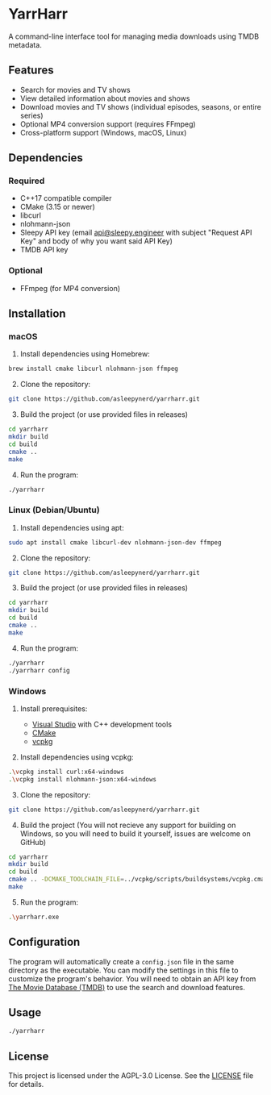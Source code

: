 # YarrHarr

A command-line interface tool for managing media downloads using TMDB metadata.

## Features

- Search for movies and TV shows
- View detailed information about movies and shows
- Download movies and TV shows (individual episodes, seasons, or entire series)
- Optional MP4 conversion support (requires FFmpeg)
- Cross-platform support (Windows, macOS, Linux)

## Dependencies

### Required

- C++17 compatible compiler
- CMake (3.15 or newer)
- libcurl
- nlohmann-json
- Sleepy API key (email api@sleepy.engineer with subject "Request API Key" and body of why you want said API Key)
- TMDB API key

### Optional

- FFmpeg (for MP4 conversion)

## Installation

### macOS

1. Install dependencies using Homebrew:

```sh
brew install cmake libcurl nlohmann-json ffmpeg
```

2. Clone the repository:

```sh
git clone https://github.com/asleepynerd/yarrharr.git
```

3. Build the project (or use provided files in releases)

```sh
cd yarrharr
mkdir build
cd build
cmake ..
make
```

4. Run the program:

```sh
./yarrharr
```

### Linux (Debian/Ubuntu)

1. Install dependencies using apt:

```sh
sudo apt install cmake libcurl-dev nlohmann-json-dev ffmpeg
```

2. Clone the repository:

```sh
git clone https://github.com/asleepynerd/yarrharr.git
```

3. Build the project (or use provided files in releases)

```sh
cd yarrharr
mkdir build
cd build
cmake ..
make
```

4. Run the program:

```sh
./yarrharr
./yarrharr config
```

### Windows

1. Install prerequisites:

   - [Visual Studio](https://visualstudio.microsoft.com/downloads/) with C++ development tools
   - [CMake](https://cmake.org/download/)
   - [vcpkg](https://github.com/microsoft/vcpkg#quick-start-windows)

2. Install dependencies using vcpkg:

```sh
.\vcpkg install curl:x64-windows
.\vcpkg install nlohmann-json:x64-windows
```

3. Clone the repository:

```sh
git clone https://github.com/asleepynerd/yarrharr.git
```

4. Build the project (You will not recieve any support for building on Windows, so you will need to build it yourself, issues are welcome on GitHub)

```sh
cd yarrharr
mkdir build
cd build
cmake .. -DCMAKE_TOOLCHAIN_FILE=../vcpkg/scripts/buildsystems/vcpkg.cmake
make
```

5. Run the program:

```sh
.\yarrharr.exe
```

## Configuration

The program will automatically create a `config.json` file in the same directory as the executable. You can modify the settings in this file to customize the program's behavior. You will need to obtain an API key from [The Movie Database (TMDB)](https://www.themoviedb.org/settings/api) to use the search and download features.

## Usage

```sh
./yarrharr
```

## License

This project is licensed under the AGPL-3.0 License. See the [LICENSE](LICENSE) file for details.
